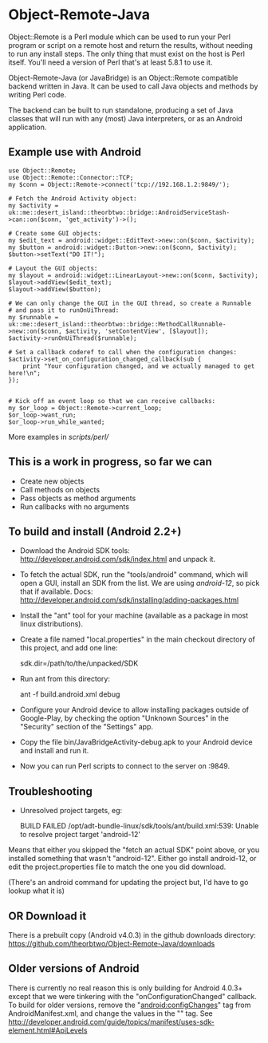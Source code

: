 Object-Remote-Java
==================

Object::Remote is a Perl module which can be used to run your Perl program or script on a remote host and return the results, without needing to run any install steps. The only thing that must exist on the host is Perl itself. You'll need a version of Perl that's at least 5.8.1 to use it.

Object-Remote-Java (or JavaBridge) is an Object::Remote compatible backend written in Java. It can be used to call Java objects and methods by writing Perl code.

The backend can be built to run standalone, producing a set of Java classes that will run with any (most) Java interpreters, or as an Android application.

Example use with Android
-------------------------

    use Object::Remote;
    use Object::Remote::Connector::TCP;
    my $conn = Object::Remote->connect('tcp://192.168.1.2:9849/');

    # Fetch the Android Activity object:
    my $activity = uk::me::desert_island::theorbtwo::bridge::AndroidServiceStash->can::on($conn, 'get_activity')->();

    # Create some GUI objects:
    my $edit_text = android::widget::EditText->new::on($conn, $activity);
    my $button = android::widget::Button->new::on($conn, $activity);
    $button->setText("DO IT!");

    # Layout the GUI objects:
    my $layout = android::widget::LinearLayout->new::on($conn, $activity);
    $layout->addView($edit_text);
    $layout->addView($button);

    # We can only change the GUI in the GUI thread, so create a Runnable
    # and pass it to runOnUiThread:
    my $runnable = uk::me::desert_island::theorbtwo::bridge::MethodCallRunnable->new::on($conn, $activity, 'setContentView', [$layout]);
    $activity->runOnUiThread($runnable);

    # Set a callback coderef to call when the configuration changes:
    $activity->set_on_configuration_changed_callback(sub {
        print "Your configuration changed, and we actually managed to get here!\n";
    });


    # Kick off an event loop so that we can receive callbacks:
    my $or_loop = Object::Remote->current_loop;
    $or_loop->want_run;
    $or_loop->run_while_wanted;

More examples in _scripts/perl/_

This is a work in progress, so far we can
-----------------------------------------

* Create new objects
* Call methods on objects
* Pass objects as method arguments
* Run callbacks with no arguments

To build and install (Android 2.2+)
-----------------------------------

* Download the Android SDK tools: http://developer.android.com/sdk/index.html and unpack it.
* To fetch the actual SDK, run the "tools/android" command, which will open a GUI, install an SDK from the list. We are using *android-12*, so pick that if available. Docs: http://developer.android.com/sdk/installing/adding-packages.html
* Install the "ant" tool for your machine (available as a package in most linux distributions).
* Create a file named "local.properties" in the main checkout directory of this project, and add one line:

    sdk.dir=/path/to/the/unpacked/SDK

* Run ant from this directory:

    ant -f build.android.xml debug

* Configure your Android device to allow installing packages outside of Google-Play, by checking the option "Unknown Sources" in the "Security" section of the "Settings" app.
* Copy the file bin/JavaBridgeActivity-debug.apk to your Android device and install and run it.
* Now you can run Perl scripts to connect to the server on <your device ip>:9849.

Troubleshooting
---------------

* Unresolved project targets, eg:

    BUILD FAILED
    /opt/adt-bundle-linux/sdk/tools/ant/build.xml:539: Unable to resolve project target 'android-12'
    
Means that either you skipped the "fetch an actual SDK" point above, or you installed something that wasn't "android-12". Either go install android-12, or edit the project.properties file to match the one you did download.

(There's an android command for updating the project but, I'd have to go lookup what it is)

OR Download it
--------------

There is a prebuilt copy (Android v4.0.3) in the github downloads directory: https://github.com/theorbtwo/Object-Remote-Java/downloads

Older versions of Android
-------------------------

There is currently no real reason this is only building for Android 4.0.3+ except that we were tinkering with the "onConfigurationChanged" callback. To build for older versions, remove the "<android:configChanges>" tag from AndroidManifest.xml, and change the values in the "<use-sdk>" tag. See http://developer.android.com/guide/topics/manifest/uses-sdk-element.html#ApiLevels

